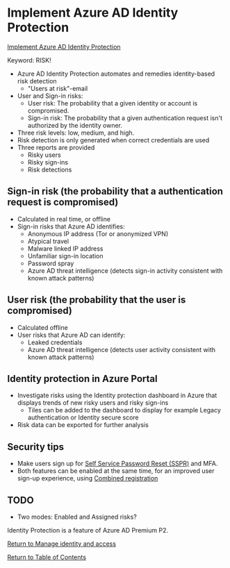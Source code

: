 # Implement Azure AD Identity Protection

[Implement Azure AD Identity Protection](https://docs.microsoft.com/en-us/azure/active-directory/identity-protection/)

Keyword: RISK!

* Azure AD Identity Protection automates and remedies identity-based risk detection
   * "Users at risk"-email  
* User and Sign-in risks: 
   * User risk: The probability that a given identity or account is compromised.
   * Sign-in risk: The probability that a given authentication request isn't authorized by the identity owner.
* Three risk levels: low, medium, and high.
* Risk detection is only generated when correct credentials are used
* Three reports are provided
   * Risky users
   * Risky sign-ins
   * Risk detections

## Sign-in risk (the probability that a authentication request is compromised)
* Calculated in real time, or offline
* Sign-in risks that Azure AD identifies:
   * Anonymous IP address (Tor or anonymized VPN)
   * Atypical travel
   * Malware linked IP address
   * Unfamiliar sign-in location
   * Password spray
   * Azure AD threat intelligence (detects sign-in activity consistent with known attack patterns)

## User risk (the probability that the user is compromised)
* Calculated offline
* User risks that Azure AD can identify:
   * Leaked credentials
   * Azure AD threat intelligence (detects user activity consistent with known attack patterns)

## Identity protection in Azure Portal

* Investigate risks using the Identity protection dashboard in Azure that displays trends of new risky users and risky sign-ins
   * Tiles can be added to the dashboard to display for example Legacy authentication or Identity secure score
* Risk data can be exported for further analysis

## Security tips
* Make users sign up for [Self Service Password Reset (SSPR)](13-Manage%20Azure%20AD%20users.md) and MFA.
* Both features can be enabled at the same time, for an improved user sign-up experience, using [Combined registration](https://docs.microsoft.com/en-us/azure/active-directory/authentication/howto-registration-mfa-sspr-combined)

## TODO
* Two modes: Enabled and Assigned risks?


Identity Protection is a feature of Azure AD Premium P2.

[Return to Manage identity and access](README.md)

[Return to Table of Contents](../README.md)
